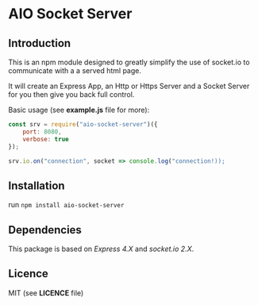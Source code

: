 # AIO Socket Server


## Introduction

This is an npm module designed to greatly simplify the use of socket.io
to communicate with a a served html page.

It will create an Express App, an Http or Https Server and a Socket Server
for you then give you back full control.

Basic usage (see **example.js** file for more):

```javascript
const srv = require("aio-socket-server")({
    port: 8080,
    verbose: true
});

srv.io.on("connection", socket => console.log("connection!));
```


## Installation

run `npm install aio-socket-server`


## Dependencies

This package is based on *Express 4.X* and *socket.io 2.X*.


## Licence

MIT (see **LICENCE** file)
